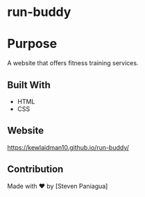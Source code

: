 # run-buddy

# Purpose
A website that offers fitness training services.

## Built With
* HTML
* CSS

## Website
https://kewlaidman10.github.io/run-buddy/

## Contribution
Made with ❤️ by [Steven Paniagua]
